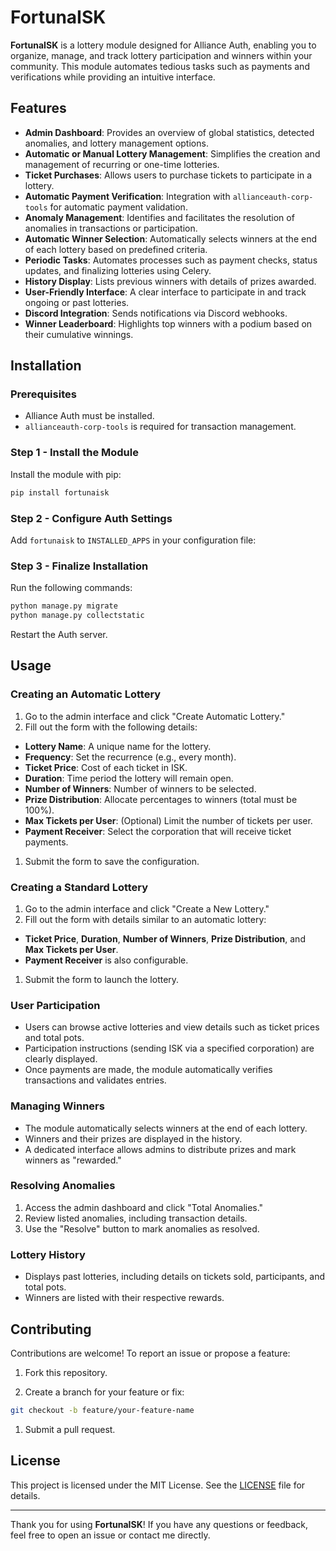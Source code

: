 # FortunaISK

**FortunaISK** is a lottery module designed for Alliance Auth, enabling you to organize, manage, and track lottery participation and winners within your community. This module automates tedious tasks such as payments and verifications while providing an intuitive interface.

## Features

- **Admin Dashboard**: Provides an overview of global statistics, detected anomalies, and lottery management options.
- **Automatic or Manual Lottery Management**: Simplifies the creation and management of recurring or one-time lotteries.
- **Ticket Purchases**: Allows users to purchase tickets to participate in a lottery.
- **Automatic Payment Verification**: Integration with `allianceauth-corp-tools` for automatic payment validation.
- **Anomaly Management**: Identifies and facilitates the resolution of anomalies in transactions or participation.
- **Automatic Winner Selection**: Automatically selects winners at the end of each lottery based on predefined criteria.
- **Periodic Tasks**: Automates processes such as payment checks, status updates, and finalizing lotteries using Celery.
- **History Display**: Lists previous winners with details of prizes awarded.
- **User-Friendly Interface**: A clear interface to participate in and track ongoing or past lotteries.
- **Discord Integration**: Sends notifications via Discord webhooks.
- **Winner Leaderboard**: Highlights top winners with a podium based on their cumulative winnings.

## Installation

### Prerequisites

- Alliance Auth must be installed.
- `allianceauth-corp-tools` is required for transaction management.

### Step 1 - Install the Module

Install the module with pip:

```bash
pip install fortunaisk
```

### Step 2 - Configure Auth Settings

Add `fortunaisk` to `INSTALLED_APPS` in your configuration file:


### Step 3 - Finalize Installation

Run the following commands:

```bash
python manage.py migrate
python manage.py collectstatic
```

Restart the Auth server.

## Usage

### Creating an Automatic Lottery

1. Go to the admin interface and click "Create Automatic Lottery."
1. Fill out the form with the following details:

- **Lottery Name**: A unique name for the lottery.
- **Frequency**: Set the recurrence (e.g., every month).
- **Ticket Price**: Cost of each ticket in ISK.
- **Duration**: Time period the lottery will remain open.
- **Number of Winners**: Number of winners to be selected.
- **Prize Distribution**: Allocate percentages to winners (total must be 100%).
- **Max Tickets per User**: (Optional) Limit the number of tickets per user.
- **Payment Receiver**: Select the corporation that will receive ticket payments.

1. Submit the form to save the configuration.

### Creating a Standard Lottery

1. Go to the admin interface and click "Create a New Lottery."
1. Fill out the form with details similar to an automatic lottery:

- **Ticket Price**, **Duration**, **Number of Winners**, **Prize Distribution**, and **Max Tickets per User**.
- **Payment Receiver** is also configurable.

1. Submit the form to launch the lottery.

### User Participation

- Users can browse active lotteries and view details such as ticket prices and total pots.
- Participation instructions (sending ISK via a specified corporation) are clearly displayed.
- Once payments are made, the module automatically verifies transactions and validates entries.

### Managing Winners

- The module automatically selects winners at the end of each lottery.
- Winners and their prizes are displayed in the history.
- A dedicated interface allows admins to distribute prizes and mark winners as "rewarded."

### Resolving Anomalies

1. Access the admin dashboard and click "Total Anomalies."
1. Review listed anomalies, including transaction details.
1. Use the "Resolve" button to mark anomalies as resolved.

### Lottery History

- Displays past lotteries, including details on tickets sold, participants, and total pots.
- Winners are listed with their respective rewards.

## Contributing

Contributions are welcome! To report an issue or propose a feature:

1. Fork this repository.

1. Create a branch for your feature or fix:

```bash
git checkout -b feature/your-feature-name
```

1. Submit a pull request.

## License

This project is licensed under the MIT License. See the [LICENSE](LICENSE) file for details.

______________________________________________________________________

Thank you for using **FortunaISK**! If you have any questions or feedback, feel free to open an issue or contact me directly.
